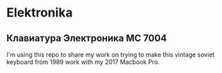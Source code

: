 # Elektronika
## Клавиатура Электроника МС 7004

I'm using this repo to share my work on trying to make this vintage soviet keyboard from 1989 work with my 2017 Macbook Pro. 